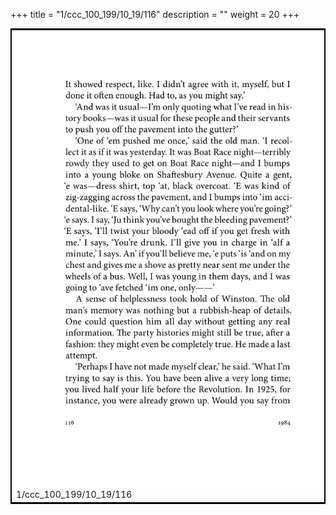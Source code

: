 +++
title = "1/ccc_100_199/10_19/116"
description = ""
weight = 20
+++

<table style="border:2px solid black;max-width:800px;max-height:800px;" 
><tr><td><img class="center-fit-jpg"
src="/jpg_/out_jpg_1984__116.jpg"  >1/ccc_100_199/10_19/116</img></td></tr></table>